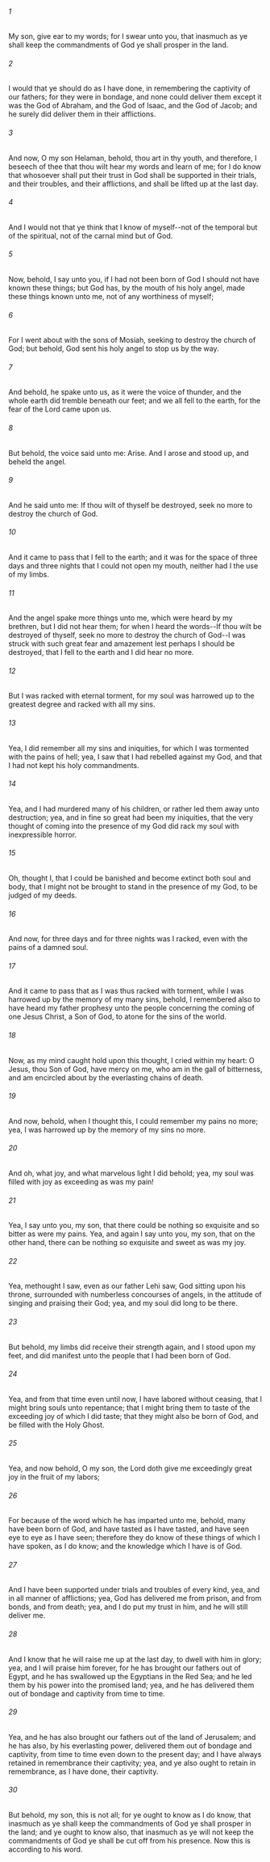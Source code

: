 ###### 1
My son, give ear to my words; for I swear unto you, that inasmuch as ye shall keep the commandments of God ye shall prosper in the land.

###### 2
I would that ye should do as I have done, in remembering the captivity of our fathers; for they were in bondage, and none could deliver them except it was the God of Abraham, and the God of Isaac, and the God of Jacob; and he surely did deliver them in their afflictions.

###### 3
And now, O my son Helaman, behold, thou art in thy youth, and therefore, I beseech of thee that thou wilt hear my words and learn of me; for I do know that whosoever shall put their trust in God shall be supported in their trials, and their troubles, and their afflictions, and shall be lifted up at the last day.

###### 4
And I would not that ye think that I know of myself--not of the temporal but of the spiritual, not of the carnal mind but of God.

###### 5
Now, behold, I say unto you, if I had not been born of God I should not have known these things; but God has, by the mouth of his holy angel, made these things known unto me, not of any worthiness of myself;

###### 6
For I went about with the sons of Mosiah, seeking to destroy the church of God; but behold, God sent his holy angel to stop us by the way.

###### 7
And behold, he spake unto us, as it were the voice of thunder, and the whole earth did tremble beneath our feet; and we all fell to the earth, for the fear of the Lord came upon us.

###### 8
But behold, the voice said unto me: Arise. And I arose and stood up, and beheld the angel.

###### 9
And he said unto me: If thou wilt of thyself be destroyed, seek no more to destroy the church of God.

###### 10
And it came to pass that I fell to the earth; and it was for the space of three days and three nights that I could not open my mouth, neither had I the use of my limbs.

###### 11
And the angel spake more things unto me, which were heard by my brethren, but I did not hear them; for when I heard the words--If thou wilt be destroyed of thyself, seek no more to destroy the church of God--I was struck with such great fear and amazement lest perhaps I should be destroyed, that I fell to the earth and I did hear no more.

###### 12
But I was racked with eternal torment, for my soul was harrowed up to the greatest degree and racked with all my sins.

###### 13
Yea, I did remember all my sins and iniquities, for which I was tormented with the pains of hell; yea, I saw that I had rebelled against my God, and that I had not kept his holy commandments.

###### 14
Yea, and I had murdered many of his children, or rather led them away unto destruction; yea, and in fine so great had been my iniquities, that the very thought of coming into the presence of my God did rack my soul with inexpressible horror.

###### 15
Oh, thought I, that I could be banished and become extinct both soul and body, that I might not be brought to stand in the presence of my God, to be judged of my deeds.

###### 16
And now, for three days and for three nights was I racked, even with the pains of a damned soul.

###### 17
And it came to pass that as I was thus racked with torment, while I was harrowed up by the memory of my many sins, behold, I remembered also to have heard my father prophesy unto the people concerning the coming of one Jesus Christ, a Son of God, to atone for the sins of the world.

###### 18
Now, as my mind caught hold upon this thought, I cried within my heart: O Jesus, thou Son of God, have mercy on me, who am in the gall of bitterness, and am encircled about by the everlasting chains of death.

###### 19
And now, behold, when I thought this, I could remember my pains no more; yea, I was harrowed up by the memory of my sins no more.

###### 20
And oh, what joy, and what marvelous light I did behold; yea, my soul was filled with joy as exceeding as was my pain!

###### 21
Yea, I say unto you, my son, that there could be nothing so exquisite and so bitter as were my pains. Yea, and again I say unto you, my son, that on the other hand, there can be nothing so exquisite and sweet as was my joy.

###### 22
Yea, methought I saw, even as our father Lehi saw, God sitting upon his throne, surrounded with numberless concourses of angels, in the attitude of singing and praising their God; yea, and my soul did long to be there.

###### 23
But behold, my limbs did receive their strength again, and I stood upon my feet, and did manifest unto the people that I had been born of God.

###### 24
Yea, and from that time even until now, I have labored without ceasing, that I might bring souls unto repentance; that I might bring them to taste of the exceeding joy of which I did taste; that they might also be born of God, and be filled with the Holy Ghost.

###### 25
Yea, and now behold, O my son, the Lord doth give me exceedingly great joy in the fruit of my labors;

###### 26
For because of the word which he has imparted unto me, behold, many have been born of God, and have tasted as I have tasted, and have seen eye to eye as I have seen; therefore they do know of these things of which I have spoken, as I do know; and the knowledge which I have is of God.

###### 27
And I have been supported under trials and troubles of every kind, yea, and in all manner of afflictions; yea, God has delivered me from prison, and from bonds, and from death; yea, and I do put my trust in him, and he will still deliver me.

###### 28
And I know that he will raise me up at the last day, to dwell with him in glory; yea, and I will praise him forever, for he has brought our fathers out of Egypt, and he has swallowed up the Egyptians in the Red Sea; and he led them by his power into the promised land; yea, and he has delivered them out of bondage and captivity from time to time.

###### 29
Yea, and he has also brought our fathers out of the land of Jerusalem; and he has also, by his everlasting power, delivered them out of bondage and captivity, from time to time even down to the present day; and I have always retained in remembrance their captivity; yea, and ye also ought to retain in remembrance, as I have done, their captivity.

###### 30
But behold, my son, this is not all; for ye ought to know as I do know, that inasmuch as ye shall keep the commandments of God ye shall prosper in the land; and ye ought to know also, that inasmuch as ye will not keep the commandments of God ye shall be cut off from his presence. Now this is according to his word.

